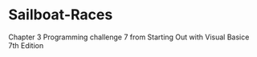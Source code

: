 # Sailboat-Races
Chapter 3 Programming challenge 7 from Starting Out with Visual Basice 7th Edition
